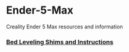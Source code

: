 # Ender-5-Max
Creality Ender 5 Max resources and information
### [Bed Leveling Shims and Instructions](https://github.com/Xorlent/Ender-5-Max/tree/main/Bed%20Shims) ###
